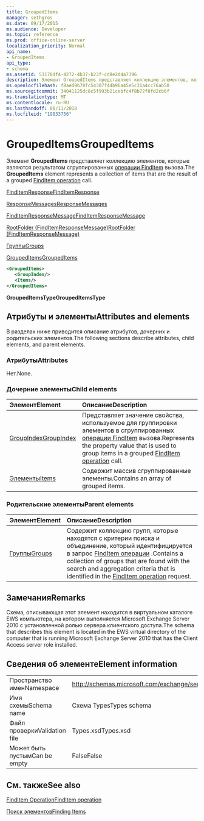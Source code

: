 ```yaml
---
title: GroupedItems
manager: sethgros
ms.date: 09/17/2015
ms.audience: Developer
ms.topic: reference
ms.prod: office-online-server
localization_priority: Normal
api_name:
- GroupedItems
api_type:
- schema
ms.assetid: 53170df4-4272-4b37-b23f-cd8e2d4a7396
description: Элемент GroupedItems представляет коллекцию элементов, которые являются результатом сгруппированных вызова операции FindItem.
ms.openlocfilehash: f8aed9b78fc54307f44b96a45e5c31a4cc76ab50
ms.sourcegitcommit: 34041125dc8c5f993b21cebfc4f8b72f0fd2cb6f
ms.translationtype: MT
ms.contentlocale: ru-RU
ms.lasthandoff: 06/11/2018
ms.locfileid: "19833756"
---
```

# <a name="groupeditems"></a><span data-ttu-id="049e1-103">GroupedItems</span><span class="sxs-lookup"><span data-stu-id="049e1-103">GroupedItems</span></span>

<span data-ttu-id="049e1-104">Элемент **GroupedItems** представляет коллекцию элементов, которые являются результатом сгруппированных [операции FindItem](finditem-operation.md) вызова.</span><span class="sxs-lookup"><span data-stu-id="049e1-104">The **GroupedItems** element represents a collection of items that are the result of a grouped [FindItem operation](finditem-operation.md) call.</span></span> 
  
[<span data-ttu-id="049e1-105">FindItemResponse</span><span class="sxs-lookup"><span data-stu-id="049e1-105">FindItemResponse</span></span>](finditemresponse.md)
  
[<span data-ttu-id="049e1-106">ResponseMessages</span><span class="sxs-lookup"><span data-stu-id="049e1-106">ResponseMessages</span></span>](responsemessages.md)
  
[<span data-ttu-id="049e1-107">FindItemResponseMessage</span><span class="sxs-lookup"><span data-stu-id="049e1-107">FindItemResponseMessage</span></span>](finditemresponsemessage.md)
  
[<span data-ttu-id="049e1-108">RootFolder (FindItemResponseMessage)</span><span class="sxs-lookup"><span data-stu-id="049e1-108">RootFolder (FindItemResponseMessage)</span></span>](rootfolder-finditemresponsemessage.md)
  
[<span data-ttu-id="049e1-109">Группы</span><span class="sxs-lookup"><span data-stu-id="049e1-109">Groups</span></span>](groups.md)
  
[<span data-ttu-id="049e1-110">GroupedItems</span><span class="sxs-lookup"><span data-stu-id="049e1-110">GroupedItems</span></span>](groupeditems.md)
  
```xml
<GroupedItems>
   <GroupIndex/>
   <Items/>
</GroupedItems>
```

 <span data-ttu-id="049e1-111">**GroupedItemsType**</span><span class="sxs-lookup"><span data-stu-id="049e1-111">**GroupedItemsType**</span></span>
## <a name="attributes-and-elements"></a><span data-ttu-id="049e1-112">Атрибуты и элементы</span><span class="sxs-lookup"><span data-stu-id="049e1-112">Attributes and elements</span></span>

<span data-ttu-id="049e1-113">В разделах ниже приводится описание атрибутов, дочерних и родительских элементов.</span><span class="sxs-lookup"><span data-stu-id="049e1-113">The following sections describe attributes, child elements, and parent elements.</span></span>
  
### <a name="attributes"></a><span data-ttu-id="049e1-114">Атрибуты</span><span class="sxs-lookup"><span data-stu-id="049e1-114">Attributes</span></span>

<span data-ttu-id="049e1-115">Нет.</span><span class="sxs-lookup"><span data-stu-id="049e1-115">None.</span></span>
  
### <a name="child-elements"></a><span data-ttu-id="049e1-116">Дочерние элементы</span><span class="sxs-lookup"><span data-stu-id="049e1-116">Child elements</span></span>

|<span data-ttu-id="049e1-117">**Элемент**</span><span class="sxs-lookup"><span data-stu-id="049e1-117">**Element**</span></span>|<span data-ttu-id="049e1-118">**Описание**</span><span class="sxs-lookup"><span data-stu-id="049e1-118">**Description**</span></span>|
|:-----|:-----|
|[<span data-ttu-id="049e1-119">GroupIndex</span><span class="sxs-lookup"><span data-stu-id="049e1-119">GroupIndex</span></span>](groupindex.md) <br/> |<span data-ttu-id="049e1-120">Представляет значение свойства, используемое для группировки элементов в сгруппированных [операции FindItem](finditem-operation.md) вызова.</span><span class="sxs-lookup"><span data-stu-id="049e1-120">Represents the property value that is used to group items in a grouped [FindItem operation](finditem-operation.md) call.</span></span>  <br/> |
|[<span data-ttu-id="049e1-121">Элементы</span><span class="sxs-lookup"><span data-stu-id="049e1-121">Items</span></span>](items.md) <br/> |<span data-ttu-id="049e1-122">Содержит массив сгруппированные элементы.</span><span class="sxs-lookup"><span data-stu-id="049e1-122">Contains an array of grouped items.</span></span>  <br/> |
   
### <a name="parent-elements"></a><span data-ttu-id="049e1-123">Родительские элементы</span><span class="sxs-lookup"><span data-stu-id="049e1-123">Parent elements</span></span>

|<span data-ttu-id="049e1-124">**Элемент**</span><span class="sxs-lookup"><span data-stu-id="049e1-124">**Element**</span></span>|<span data-ttu-id="049e1-125">**Описание**</span><span class="sxs-lookup"><span data-stu-id="049e1-125">**Description**</span></span>|
|:-----|:-----|
|[<span data-ttu-id="049e1-126">Группы</span><span class="sxs-lookup"><span data-stu-id="049e1-126">Groups</span></span>](groups.md) <br/> |<span data-ttu-id="049e1-127">Содержит коллекцию групп, которые находятся с критерии поиска и объединение, который идентифицируется в запрос [FindItem операции](finditem-operation.md) .</span><span class="sxs-lookup"><span data-stu-id="049e1-127">Contains a collection of groups that are found with the search and aggregation criteria that is identified in the [FindItem operation](finditem-operation.md) request.</span></span>  <br/> |
   
## <a name="remarks"></a><span data-ttu-id="049e1-128">Замечания</span><span class="sxs-lookup"><span data-stu-id="049e1-128">Remarks</span></span>

<span data-ttu-id="049e1-129">Схема, описывающая этот элемент находится в виртуальном каталоге EWS компьютера, на котором выполняется Microsoft Exchange Server 2010 с установленной ролью сервера клиентского доступа.</span><span class="sxs-lookup"><span data-stu-id="049e1-129">The schema that describes this element is located in the EWS virtual directory of the computer that is running Microsoft Exchange Server 2010 that has the Client Access server role installed.</span></span>
  
## <a name="element-information"></a><span data-ttu-id="049e1-130">Сведения об элементе</span><span class="sxs-lookup"><span data-stu-id="049e1-130">Element information</span></span>

|||
|:-----|:-----|
|<span data-ttu-id="049e1-131">Пространство имен</span><span class="sxs-lookup"><span data-stu-id="049e1-131">Namespace</span></span>  <br/> |http://schemas.microsoft.com/exchange/services/2006/types  <br/> |
|<span data-ttu-id="049e1-132">Имя схемы</span><span class="sxs-lookup"><span data-stu-id="049e1-132">Schema name</span></span>  <br/> |<span data-ttu-id="049e1-133">Схема Types</span><span class="sxs-lookup"><span data-stu-id="049e1-133">Types schema</span></span>  <br/> |
|<span data-ttu-id="049e1-134">Файл проверки</span><span class="sxs-lookup"><span data-stu-id="049e1-134">Validation file</span></span>  <br/> |<span data-ttu-id="049e1-135">Types.xsd</span><span class="sxs-lookup"><span data-stu-id="049e1-135">Types.xsd</span></span>  <br/> |
|<span data-ttu-id="049e1-136">Может быть пустым</span><span class="sxs-lookup"><span data-stu-id="049e1-136">Can be empty</span></span>  <br/> |<span data-ttu-id="049e1-137">False</span><span class="sxs-lookup"><span data-stu-id="049e1-137">False</span></span>  <br/> |
   
## <a name="see-also"></a><span data-ttu-id="049e1-138">См. также</span><span class="sxs-lookup"><span data-stu-id="049e1-138">See also</span></span>



[<span data-ttu-id="049e1-139">FindItem Operation</span><span class="sxs-lookup"><span data-stu-id="049e1-139">FindItem operation</span></span>](finditem-operation.md)


[<span data-ttu-id="049e1-140">Поиск элементов</span><span class="sxs-lookup"><span data-stu-id="049e1-140">Finding Items</span></span>](http://msdn.microsoft.com/library/63af1f9c-464b-4fca-9ae3-3d60f24ca93c%28Office.15%29.aspx)

